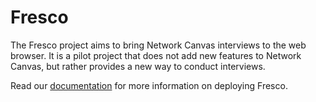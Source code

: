 # Fresco

The Fresco project aims to bring Network Canvas interviews to the web browser. It is a pilot project that does not
add new features to Network Canvas, but rather provides a new way to conduct interviews.

Read our [documentation](https://nc-documentation-beta.vercel.app/en/fresco) for more information on deploying Fresco.
